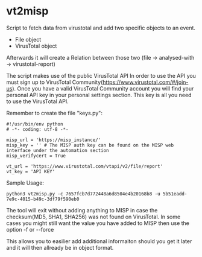 # vt2misp
Script to fetch data from virustotal and add two specific objects to an event.
 - File object
 - VirusTotal object

Afterwards it will create a Relation between those two (file -> analysed-with -> virustotal-report)

The script makes use of the public VirusTotal API
In order to use the API you must sign up to VirusTotal Community(https://www.virustotal.com/#/join-us).
Once you have a valid VirusTotal Community account you will find your personal API key in your personal settings section.
This key is all you need to use the VirusTotal API.

Remember to create the file "keys.py":
```
#!/usr/bin/env python
# -*- coding: utf-8 -*-

misp_url = 'https://misp_instance/'
misp_key = '' # The MISP auth key can be found on the MISP web interface under the automation section
misp_verifycert = True

vt_url = 'https://www.virustotal.com/vtapi/v2/file/report'
vt_key = 'API KEY'
```

Sample Usage:
```
python3 vt2misp.py -c 7657fcb7d772448a6d8504e4b20168b8 -u 5b51eadd-7e9c-4015-b49c-3df79f590eb0
```

The tool will exit without adding anything to MISP in case the checksum(MD5,
SHA1, SHA256) was not found on VirusTotal. In some cases you might still
want the value you have added to MISP then use the option -f or --force 

This allows you to easilier add additional informaiton should you get it
later and it will then allready be in object format.